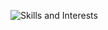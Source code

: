 ![Skills and Interests](https://github.com/your-username/your-repo-name/blob/main/Skills%20and%20Interests.PNG?raw=true)

